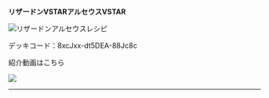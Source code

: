 __リザードンVSTARアルセウスVSTAR__

![リザードンアルセウスレシピ](https://i.imgur.com/pIxxEnA.png)

デッキコード：8xcJxx-dt5DEA-88Jc8c

紹介動画はこちら

[![](https://img.youtube.com/vi/gx1qyF5_Wcw/0.jpg)](https://www.youtube.com/watch?v=gx1qyF5_Wcw)

***
<!-- 
__ドラパルトルナアーラ__

![ドラルナレシピ](https://i.imgur.com/xav14p5.png)

デッキコード：MpySUS-YJxSvS-MyU3yp

紹介動画はこちら

[![](https://img.youtube.com/vi/7jHWvFVzMnM/0.jpg)](https://www.youtube.com/watch?v=7jHWvFVzMnM)
-->
